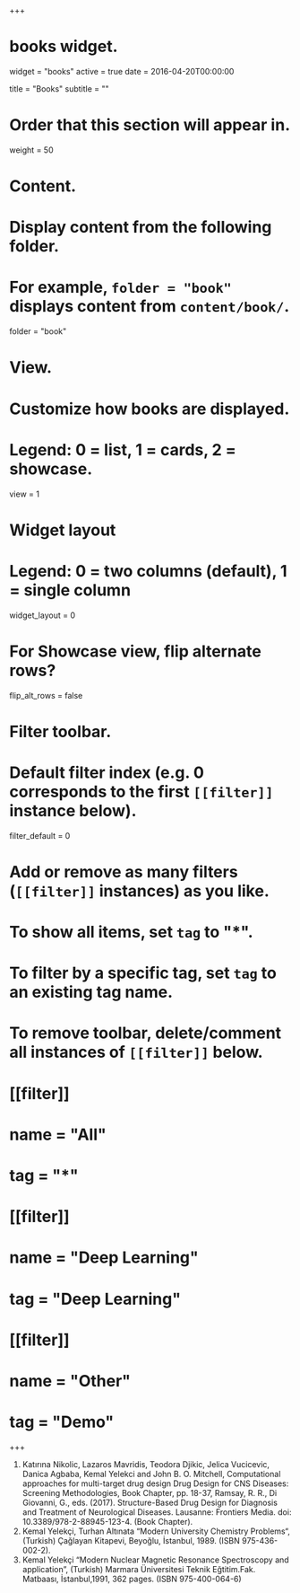 +++
# books widget.
widget = "books"
active = true
date = 2016-04-20T00:00:00

title = "Books"
subtitle = ""

# Order that this section will appear in.
weight = 50

# Content.
# Display content from the following folder.
# For example, `folder = "book"` displays content from `content/book/`.
folder = "book"

# View.
# Customize how books are displayed.
# Legend: 0 = list, 1 = cards, 2 = showcase.
view = 1

# Widget layout
# Legend: 0 = two columns (default), 1 = single column
widget_layout = 0

# For Showcase view, flip alternate rows?
flip_alt_rows = false

# Filter toolbar.

# Default filter index (e.g. 0 corresponds to the first `[[filter]]` instance below).
filter_default = 0

# Add or remove as many filters (`[[filter]]` instances) as you like.
# To show all items, set `tag` to "*".
# To filter by a specific tag, set `tag` to an existing tag name.
# To remove toolbar, delete/comment all instances of `[[filter]]` below.
# [[filter]]
#   name = "All"
#   tag = "*"
#
# [[filter]]
#   name = "Deep Learning"
#   tag = "Deep Learning"
#
# [[filter]]
#   name = "Other"
#   tag = "Demo"

+++

1. Katırına Nikolic, Lazaros Mavridis, Teodora Djikic, Jelica Vucicevic, Danica Agbaba, Kemal Yelekci and John B. O. Mitchell, Computational approaches for multi-target drug design Drug Design for CNS Diseases: Screening Methodologies, Book Chapter, pp. 18-37, Ramsay, R. R., Di Giovanni, G., eds. (2017). Structure-Based Drug Design for Diagnosis and Treatment of Neurological Diseases. Lausanne: Frontiers Media. doi: 10.3389/978-2-88945-123-4. (Book Chapter).
2. Kemal Yelekçi, Turhan Altınata
“Modern University Chemistry Problems“, (Turkish) Çağlayan Kitapevi, Beyoğlu, İstanbul, 1989. (ISBN 975-436-002-2).
3. Kemal Yelekçi
“Modern Nuclear Magnetic Resonance Spectroscopy and application”, (Turkish)
Marmara Üniversitesi Teknik Eğtitim.Fak. Matbaası, İstanbul,1991, 362 pages.
(ISBN 975-400-064-6)
